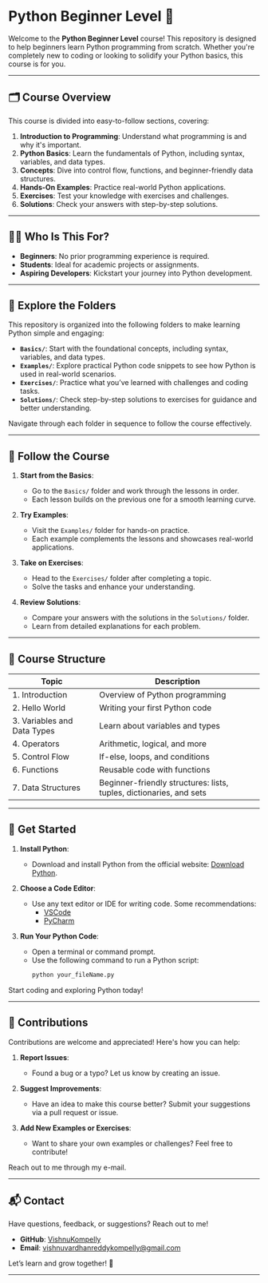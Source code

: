 # Python Beginner Level 🐍

Welcome to the **Python Beginner Level** course! This repository is designed to help beginners learn Python programming from scratch. Whether you're completely new to coding or looking to solidify your Python basics, this course is for you.

---

## 🗂 Course Overview
This course is divided into easy-to-follow sections, covering:
1. **Introduction to Programming**: Understand what programming is and why it's important.
2. **Python Basics**: Learn the fundamentals of Python, including syntax, variables, and data types.
3. **Concepts**: Dive into control flow, functions, and beginner-friendly data structures.
4. **Hands-On Examples**: Practice real-world Python applications.
5. **Exercises**: Test your knowledge with exercises and challenges.
6. **Solutions**: Check your answers with step-by-step solutions.

---

## 🧑‍💻 Who Is This For?
- **Beginners**: No prior programming experience is required.
- **Students**: Ideal for academic projects or assignments.
- **Aspiring Developers**: Kickstart your journey into Python development.

---

## 📂 Explore the Folders

This repository is organized into the following folders to make learning Python simple and engaging:

- **`Basics/`**: Start with the foundational concepts, including syntax, variables, and data types.
- **`Examples/`**: Explore practical Python code snippets to see how Python is used in real-world scenarios.
- **`Exercises/`**: Practice what you’ve learned with challenges and coding tasks.
- **`Solutions/`**: Check step-by-step solutions to exercises for guidance and better understanding.

Navigate through each folder in sequence to follow the course effectively.

---

## 📖 Follow the Course

1. **Start from the Basics**: 
   - Go to the `Basics/` folder and work through the lessons in order.
   - Each lesson builds on the previous one for a smooth learning curve.

2. **Try Examples**: 
   - Visit the `Examples/` folder for hands-on practice.
   - Each example complements the lessons and showcases real-world applications.

3. **Take on Exercises**: 
   - Head to the `Exercises/` folder after completing a topic.
   - Solve the tasks and enhance your understanding.

4. **Review Solutions**: 
   - Compare your answers with the solutions in the `Solutions/` folder.
   - Learn from detailed explanations for each problem.

---

## 📝 Course Structure

| **Topic**              | **Description**                  |
|-------------------------|----------------------------------|
| 1. Introduction         | Overview of Python programming  |
| 2. Hello World          | Writing your first Python code  |
| 3. Variables and Data Types | Learn about variables and types  |
| 4. Operators            | Arithmetic, logical, and more   |
| 5. Control Flow         | If-else, loops, and conditions  |
| 6. Functions            | Reusable code with functions    |
| 7. Data Structures      | Beginner-friendly structures: lists, tuples, dictionaries, and sets |

---

## 🚀 Get Started

1. **Install Python**:
   - Download and install Python from the official website: [Download Python](https://www.python.org/downloads/).

2. **Choose a Code Editor**:
   - Use any text editor or IDE for writing code. Some recommendations:
     - [VSCode](https://code.visualstudio.com/)
     - [PyCharm](https://www.jetbrains.com/pycharm/)

3. **Run Your Python Code**:
   - Open a terminal or command prompt.
   - Use the following command to run a Python script:
     ```bash
     python your_fileName.py
     ```

Start coding and exploring Python today!

---

## 🤝 Contributions

Contributions are welcome and appreciated! Here's how you can help:

1. **Report Issues**:
   - Found a bug or a typo? Let us know by creating an issue.

2. **Suggest Improvements**:
   - Have an idea to make this course better? Submit your suggestions via a pull request or issue.

3. **Add New Examples or Exercises**:
   - Want to share your own examples or challenges? Feel free to contribute!

Reach out to me through my e-mail.

---

## 📬 Contact

Have questions, feedback, or suggestions? Reach out to me!

- **GitHub**: [VishnuKompelly](https://github.com/VishnuKompelly)
- **Email**: vishnuvardhanreddykompelly@gmail.com

Let’s learn and grow together! 🚀

---
